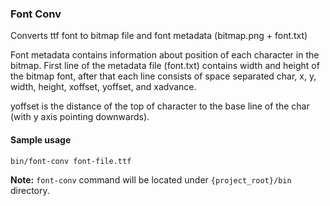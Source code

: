 ### Font Conv

Converts ttf font to bitmap file and font metadata (bitmap.png + font.txt)

Font metadata contains information about position of each character in the bitmap. First line
of the metadata file (font.txt) contains width and height of the bitmap font, after that each
line consists of space separated char, x, y, width, height, xoffset, yoffset, and xadvance.

yoffset is the distance of the top of character to the base line of the char (with y axis pointing downwards).

#### Sample usage
```
bin/font-conv font-file.ttf
```

**Note:** `font-conv` command will be located under `{project_root}/bin` directory.
